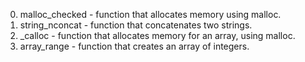 0. malloc_checked - function that allocates memory using malloc.
1. string_nconcat - function that concatenates two strings.
2. _calloc - function that allocates memory for an array, using malloc.
3. array_range - function that creates an array of integers.